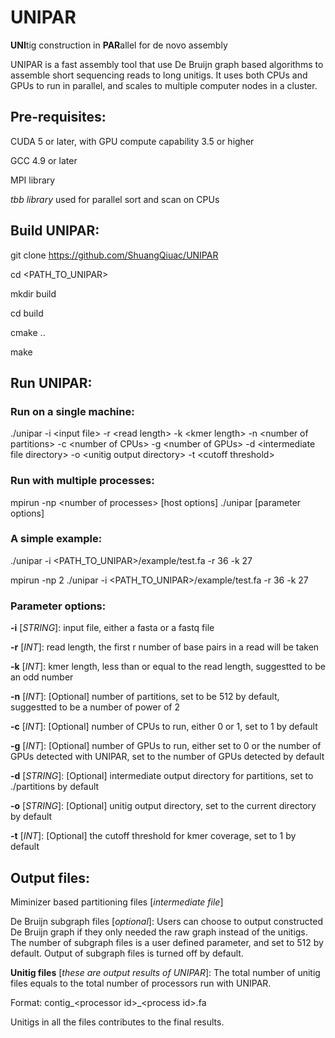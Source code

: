 # UNIPAR
**UNI**tig construction in **PAR**allel for de novo assembly

UNIPAR is a fast assembly tool that use De Bruijn graph based algorithms to assemble short sequencing reads to long unitigs. It uses both CPUs and GPUs to run in parallel, and scales to multiple computer nodes in a cluster.

## Pre-requisites:

CUDA 5 or later, with GPU compute capability 3.5 or higher

GCC 4.9 or later

MPI library

*tbb library* used for parallel sort and scan on CPUs

## Build UNIPAR:
git clone https://github.com/ShuangQiuac/UNIPAR

cd &lt;PATH_TO_UNIPAR&gt;

mkdir build

cd build

cmake ..

make

## Run UNIPAR:
### Run on a single machine:

./unipar -i &lt;input file&gt; -r &lt;read length&gt; -k &lt;kmer length&gt; -n &lt;number of partitions&gt; -c &lt;number of CPUs&gt; -g &lt;number of GPUs&gt; -d &lt;intermediate file directory&gt; -o &lt;unitig output directory&gt; -t &lt;cutoff threshold&gt;
  
### Run with multiple processes:
mpirun -np &lt;number of processes&gt; [host options] ./unipar [parameter options]

### A simple example:

./unipar -i &lt;PATH_TO_UNIPAR&gt;/example/test.fa -r 36 -k 27

mpirun -np 2 ./unipar -i &lt;PATH_TO_UNIPAR&gt;/example/test.fa -r 36 -k 27

### Parameter options:
**-i** [*STRING*]: input file, either a fasta or a fastq file

**-r** [*INT*]: read length, the first r number of base pairs in a read will be taken

**-k** [*INT*]: kmer length, less than or equal to the read length, suggestted to be an odd number

**-n** [*INT*]: [Optional] number of partitions, set to be 512 by default, suggestted to be a number of power of 2

**-c** [*INT*]: [Optional] number of CPUs to run, either 0 or 1, set to 1 by default

**-g** [*INT*]: [Optional] number of GPUs to run, either set to 0 or the number of GPUs detected with UNIPAR, set to the number of GPUs detected by default

**-d** [*STRING*]: [Optional] intermediate output directory for partitions, set to ./partitions by default

**-o** [*STRING*]: [Optional] unitig output directory, set to the current directory by default

**-t** [*INT*]: [Optional] the cutoff threshold for kmer coverage, set to 1 by default


## Output files:

Miminizer based partitioning files [*intermediate file*]

De Bruijn subgraph files [*optional*]: 
Users can choose to output constructed De Bruijn graph if they only needed the raw graph instead of the unitigs.
The number of subgraph files is a user defined parameter, and set to 512 by default.
Output of subgraph files is turned off by default.

**Unitig files** [*these are output results of UNIPAR*]: 
The total number of unitig files equals to the total number of processors run with UNIPAR. 

Format: contig_&lt;processor id&gt;_&lt;process id&gt;.fa

Unitigs in all the files contributes to the final results.


